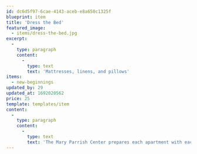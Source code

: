 ```yaml
---
id: dc6d5f97-6cae-4143-aceb-e8a650c1325f
blueprint: item
title: 'Dress the Bed'
featured_image:
  - items/dress-the-bed.jpg
excerpt:
  -
    type: paragraph
    content:
      -
        type: text
        text: 'Mattresses, linens, and pillows'
items:
  - new-beginnings
updated_by: 29
updated_at: 1692020562
price: 25
template: templates/item
content:
  -
    type: paragraph
    content:
      -
        type: text
        text: 'The Mary Parrish Center prepares each apartment with each new resident and their family in mind. Our goal is to create a space which will feel like home from the moment they walk through the door. Your Dress the Bed gift may cover costs for mattresses and mattress protectors, comforters, pillows, linens and more.'
---
```

